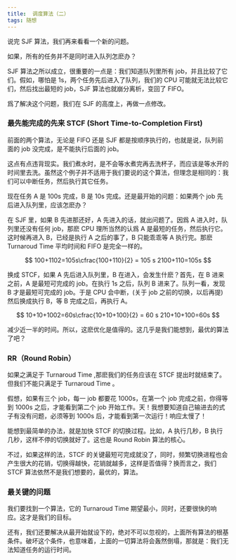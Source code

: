 ```yaml
---
title:  调度算法（二）
tags: 随想
---
```

说完 SJF 算法，我们再来看看一个新的问题。

如果，所有的任务并不是同时进入队列怎麽办？

SJF 算法之所以成立，很重要的一点是：我们知道队列里所有 job，并且比较了它们。假如，哪怕是 1s，两个任务先后进入了队列，我们的 CPU 可能就无法比较它们，然后找出最短的 job，SJF 算法也就崩分离析，变回了 FIFO。

爲了解决这个问题，我们在 SJF 的高度上，再做一点修改。

### 最先能完成的先来 STCF (Short Time-to-Completion First)
前面的两个算法，无论是 FIFO 还是 SJF 都是按顺序执行的，也就是说，队列前面的 job 没完成，是不能执行后面的 job。

这点有点违背现实。我们煮水时，是不会等水煮完再去洗杯子，而应该是等水开的时间里去洗。虽然这个例子并不适用于我们要说的这个算法，但理念是相同的：我们可以中断任务，然后执行其它任务。

现在任务 A 是 100s 完成，B 是 10s 完成。还是最开始的问题：如果两个 job 先后进入队列里，应该怎麽办？

在 SJF 里，如果 B 先进那还好，A 先进入的话，就出问题了。因爲 A 进入时，队列里还没有任何 job，那麽 CPU 理所当然的认爲 A 是最短的任务，然后执行它。这时候再进入 B，已经是执行 A 之后的事了，B 只能乖乖等 A 执行完。那麽 Turnaroud Time 平均时间和 FIFO 是完全一样的。

$$ 100+1102=105s\cfrac{100+110}{2} = 105 s 2100+110​=105s $$

换成 STCF，如果 A 先后进入队列里，B 在进入，会发生什麽？首先，在 B 进来之前，A 是最短可完成的 job。在执行 1s 之后，队列 B 进来了。队列一看，发现 B 才是最短可完成的 job。于是 CPU 会中断，(关于 job 之前的切换，以后再提)然后换成执行 B，等 B 完成之后，再执行 A。

$$ 10+10+1002=60s\cfrac{10+10+100}{2} = 60 s 210+10+100​=60s $$

减少近一半的时间。所以，这麽优化是值得的。这几乎是我们能想到，最优的算法了吧？

### RR（Round Robin）
如果之满足于 Turnaroud Time ,那麽我们的任务应该在 STCF 提出时就结束了。但我们不能只满足于 Turnaroud Time 。

假想，如果有三个 job，每一 job 都要花 1000s，在第一个 job 完成之前，你得等到 1000s 之后，才能看到第二个 job 开始工作。天！我想要知道自己输进去的式子有没有问题，必须等到 1000s 后，才能看到第一次运行！响应太慢了！

能想到最简单的办法，就是加快 STCF 的切换过程。比如，A 执行几秒，B 执行几秒，这样不停的切换就好了。这也是 Round Robin 算法的核心。

不过，如果这样的法，STCF 的关键最短可完成就没了，同时，频繁切换进程也会产生很大的花销，切换得越快，花销就越多，这样是否值得？换而言之，我们 STCF 算法依然不是我们想要的，最优的，算法。

### 最关键的问题
我们要找到一个算法，它的 Turnaroud Time 期望最小，同时，还要很快的响应。这才是我们的目标。

还有，我们还要解决从最开始就设下的，绝对不可以忽视的，上面所有算法的根基条件。破坏这个条件，也意味着，上面的一切算法将会轰然倒塌，那就是：我们无法知道任务的运行时间。